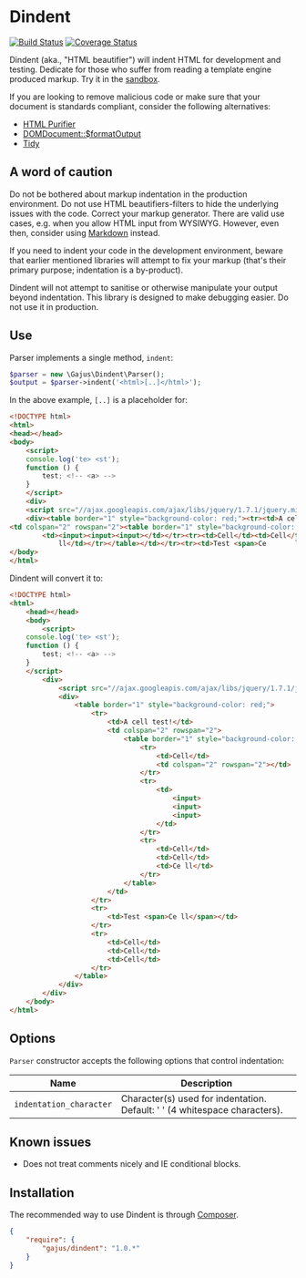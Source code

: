 # Dindent

[![Build Status](https://travis-ci.org/gajus/dindent.png?branch=master)](https://travis-ci.org/gajus/dindent)
[![Coverage Status](https://coveralls.io/repos/gajus/dindent/badge.png?branch=master)](https://coveralls.io/r/gajus/dindent?branch=master)

Dindent (aka., "HTML beautifier") will indent HTML for development and testing. Dedicate for those who suffer from reading a template engine produced markup. Try it in the [sandbox](http://gajus.com/dindent/sandbox/).

If you are looking to remove malicious code or make sure that your document is standards compliant, consider the following alternatives:

* [HTML Purifier](https://github.com/Exercise/HTMLPurifierBundle)
* [DOMDocument::$formatOutput](http://www.php.net/manual/en/class.domdocument.php)
* [Tidy](http://www.php.net/manual/en/book.tidy.php)

## A word of caution

Do not be bothered about markup indentation in the production environment. Do not use HTML beautifiers-filters to hide the underlying issues with the code. Correct your markup generator. There are valid use cases, e.g. when you allow HTML input from WYSIWYG. However, even then, consider using [Markdown](http://en.wikipedia.org/wiki/Markdown) instead.

If you need to indent your code in the development environment, beware that earlier mentioned libraries will attempt to fix your markup (that's their primary purpose; indentation is a by-product).

Dindent will not attempt to sanitise or otherwise manipulate your output beyond indentation. This library is designed to make debugging easier. Do not use it in production.

## Use

Parser implements a single method, `indent`:

```php
$parser = new \Gajus\Dindent\Parser();
$output = $parser->indent('<html>[..]</html>');
```

In the above example, `[..]` is a placeholder for:

```html
<!DOCTYPE html>
<html>
<head></head>
<body>
    <script>
    console.log('te> <st');
    function () {
        test; <!-- <a> -->
    }
    </script>
    <div>
    <script src="//ajax.googleapis.com/ajax/libs/jquery/1.7.1/jquery.min.js"></script>
    <div><table border="1" style="background-color: red;"><tr><td>A cell    test!</td>
<td colspan="2" rowspan="2"><table border="1" style="background-color: green;"><tr> <td>Cell</td><td colspan="2" rowspan="2"></td></tr><tr>
        <td><input><input><input></td></tr><tr><td>Cell</td><td>Cell</td><td>Ce
            ll</td></tr></table></td></tr><tr><td>Test <span>Ce       ll</span></td></tr><tr><td>Cell</td><td>Cell</td><td>Cell</td></tr></table></div></div>
</body>
</html>
```

Dindent will convert it to:

```HTML
<!DOCTYPE html>
<html>
    <head></head>
    <body>
        <script>
    console.log('te> <st');
    function () {
        test; <!-- <a> -->
    }
    </script>
        <div>
            <script src="//ajax.googleapis.com/ajax/libs/jquery/1.7.1/jquery.min.js"></script>
            <div>
                <table border="1" style="background-color: red;">
                    <tr>
                        <td>A cell test!</td>
                        <td colspan="2" rowspan="2">
                            <table border="1" style="background-color: green;">
                                <tr>
                                    <td>Cell</td>
                                    <td colspan="2" rowspan="2"></td>
                                </tr>
                                <tr>
                                    <td>
                                        <input>
                                        <input>
                                        <input>
                                    </td>
                                </tr>
                                <tr>
                                    <td>Cell</td>
                                    <td>Cell</td>
                                    <td>Ce ll</td>
                                </tr>
                            </table>
                        </td>
                    </tr>
                    <tr>
                        <td>Test <span>Ce ll</span></td>
                    </tr>
                    <tr>
                        <td>Cell</td>
                        <td>Cell</td>
                        <td>Cell</td>
                    </tr>
                </table>
            </div>
        </div>
    </body>
</html>
```

## Options

`Parser` constructor accepts the following options that control indentation:

|Name|Description|
|---|---|
|`indentation_character`|Character(s) used for indentation. Default: '    ' (4 whitespace characters).|

## Known issues

* Does not treat comments nicely and IE conditional blocks.

## Installation

The recommended way to use Dindent is through [Composer](https://getcomposer.org/).

```json
{
    "require": {
        "gajus/dindent": "1.0.*"
    }
}
```
